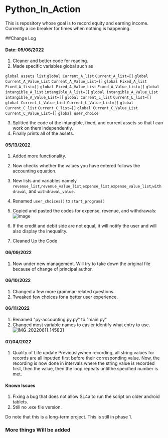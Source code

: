 
# Python_In_Action
This is repository whose goal is to record equity and earning income. 
Currently a ice breaker for times when nothing is happening.

##Change Log
#### Date: 05/06/2022
1. Cleaner and better code for reading.
2. Made specific variables global such as
  
`global assets list`
`global Current_A_list`
`Current_A_list=[]`
`global Current_A_Value_List`
`Current_A_Value_List=[]`
`global Fixed_A_list`
`Fixed_A_list=[]`
`global Fixed_A_Value_List`
`Fixed_A_Value_List=[]`
`global intangible_A_list`
`intangible_A_list=[]`
`global intangible_A_Value_List`
`intangible_A_Value_List=[]`
`global Current_L_list`
`Current_L_list=[]`
`global Current_L_Value_List`
`Current_L_Value_List=[]`
`global Current_C_list`
`Current_C_list=[]`
`global Current_C_Value_List`
`Current_C_Value_List=[]`
`global user_choice`

3. Splitted the code of the intangible, fixed, and current assets so that I can work on them independently. 
4. Finally prints all of the assets.

#### 05/13/2022
1. Added more functionality.
2. Now checks whether the values you have entered follows the accounting equation.
3. New lists and variables namely `revenue_list`,`revenue_value_list`,`expense_list`,`expense_value_list`,`withdrawal`, and `withdrawal_value`.
4. Renamed `user_choices()` to `start_program()`
5. Copied and pasted the codes for expense, revenue, and withdrawals:
![image](https://user-images.githubusercontent.com/99703611/168235222-52cf0412-92a2-4214-a0cd-2bea9615aa81.png)

6. If the credit and debit side are not equal, it will notify the user and will also display the inequality.
7. Cleaned Up the Code

#### 06/09/2022
1. Now under new management. Will try to take down the original file because of change of principal author.

#### 06/10/2022
1. Changed a few more grammar-related questions.
2. Tweaked few choices for a better user experience.

#### 06/11/2022
1. Renamed "py-accounting.py.py" to "main.py"
2. Changed most variable names to easier identify what entry to use.
![IMG_20220611_145831](https://user-images.githubusercontent.com/107169094/173177280-da0e0709-8e9e-46e0-86cb-797ed3070553.jpg)

#### 07/04/2022
1. Quality of Life update
    Previouslywhen recording, all string values for records are all inputted first before their corresponding value. Now, the recording is now done in intervals where the string value is recorded first, then the value, then the loop repeats untilthe specified number is met.


#### Known Issues
1. Fixing a bug that does not allow SL4a to run the script on older android tablets.
2. Still no .exe file version.

Do note that this is a long-term project. This is still in phase 1. 
### More things Will be added
